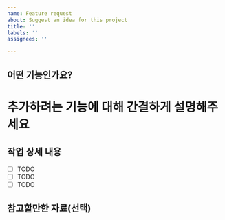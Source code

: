 ```yaml
---
name: Feature request
about: Suggest an idea for this project
title: ''
labels: ''
assignees: ''

---
```


## 어떤 기능인가요?

# 추가하려는 기능에 대해 간결하게 설명해주세요

## 작업 상세 내용

- [ ] TODO
- [ ] TODO
- [ ] TODO

## 참고할만한 자료(선택)
